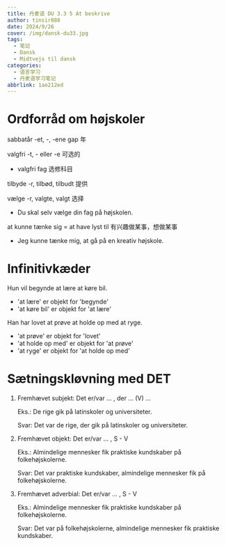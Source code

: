 ```yaml
---
title: 丹麦语 DU 3.3 5 At beskrive
author: tinsir888
date: 2024/9/26
cover: /img/dansk-du33.jpg
tags:
  - 笔记
  - Dansk
  - Midtvejs til dansk
categories:
  - 语言学习
  - 丹麦语学习笔记
abbrlink: 1ae212ed
---
```


# Ordforråd om højskoler

sabbatår -et, -, -ene gap 年

valgfri -t, - eller -e 可选的

- valgfri fag 选修科目

tilbyde -r, tilbød, tilbudt 提供

vælge -r, valgte, valgt 选择

- Du skal selv vælge din fag på højskolen.

at kunne tænke sig = at have lyst til 有兴趣做某事，想做某事

- Jeg kunne tænke mig, at gå på en kreativ højskole.

# Infinitivkæder

Hun vil begynde at lære at køre bil.

- 'at lære' er objekt for 'begynde'
- 'at køre bil' er objekt for 'at lære'

Han har lovet at prøve at holde op med at ryge.

- 'at prøve' er objekt for 'lovet'
- 'at holde op med' er objekt for 'at prøve'
- 'at ryge' er objekt for 'at holde op med'

# Sætningskløvning med DET

1. Fremhævet subjekt: Det er/var ... , der ... (V) ...

   Eks.: De rige gik på latinskoler og universiteter.

   Svar: Det var de rige, der gik på latinskoler og universiteter.

2. Fremhævet objekt: Det er/var ... , S - V

   Eks.: Almindelige mennesker fik praktiske kundskaber på folkehøjskolerne.

   Svar: Det var praktiske kundskaber, almindelige mennesker fik på folkehøjskolerne.

3. Fremhævet adverbial: Det er/var ... , S - V

   Eks.: Almindelige mennesker fik praktiske kundskaber på folkehøjskolerne.

   Svar: Det var på folkehøjskolerne, almindelige mennesker fik praktiske kundskaber.